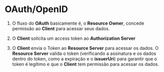 # OAuth/OpenID

1. O fluxo do **OAuth** basicamente é, o **Resource Owner**, concede permissão ao **Client** para acessar seus dados.

2. O **Client** solicita um access token ao **Authorization Server**

3. O **Client** envia o Token ao **Resource Server** para acessar os dados. O **Resource Server** valida o token (verificando a assinatura e os dados dentro do token, como a expiração e o **issuerUri**) para garantir que o token é legítimo e que o **Client** tem
permissão para acessar os dados.


